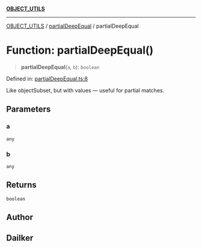 [**OBJECT_UTILS**](../../README.md)

***

[OBJECT_UTILS](../../README.md) / [partialDeepEqual](../README.md) / partialDeepEqual

# Function: partialDeepEqual()

> **partialDeepEqual**(`a`, `b`): `boolean`

Defined in: [partialDeepEqual.ts:8](https://github.com/dailker/everyutil/blob/8aea75a123d1c8f9816646c45d1769cd1efa4eac/src/object/partialDeepEqual.ts#L8)

Like objectSubset, but with values — useful for partial matches.

## Parameters

### a

`any`

### b

`any`

## Returns

`boolean`

## Author

## Dailker
